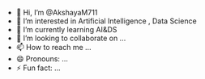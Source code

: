 - 👋 Hi, I’m @AkshayaM711
- 👀 I’m interested in Artificial Intelligence , Data Science
- 🌱 I’m currently learning  AI&DS
- 💞️ I’m looking to collaborate on ...
- 📫 How to reach me ...
- 😄 Pronouns: ...
- ⚡ Fun fact: ...

<!---
AkshayaM711/AkshayaM711 is a ✨ special ✨ repository because its `README.md` (this file) appears on your GitHub profile.
You can click the Preview link to take a look at your changes.
--->
